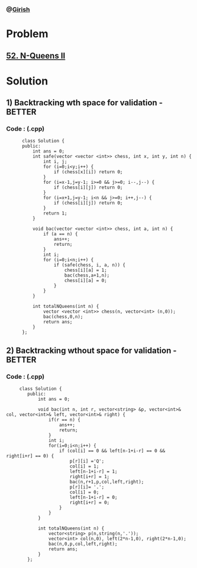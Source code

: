 ### @[Girish](https://www.linkedin.com/in/girish-sudhakar/)

# Problem 

## [52. N-Queens II](https://leetcode.com/problems/n-queens-ii/)


# Solution 

## 1) Backtracking wth space for validation - BETTER

      
      
      
   ### Code : (.cpp)
    
          class Solution {
          public:
              int ans = 0;
              int safe(vector <vector <int>> chess, int x, int y, int n) {
                  int i, j;
                  for (i=0;i<y;i++) {
                      if (chess[x][i]) return 0;
                  }
                  for (i=x-1,j=y-1; i>=0 && j>=0; i--,j--) {
                      if (chess[i][j]) return 0;
                  }
                  for (i=x+1,j=y-1; i<n && j>=0; i++,j--) {
                      if (chess[i][j]) return 0;
                  }
                  return 1;
              }

              void bac(vector <vector <int>> chess, int a, int n) {
                  if (a == n) {
                      ans++;
                      return;
                  }
                  int i;
                  for (i=0;i<n;i++) {
                      if (safe(chess, i, a, n)) {
                          chess[i][a] = 1;
                          bac(chess,a+1,n);
                          chess[i][a] = 0;
                      }
                  }
              }

              int totalNQueens(int n) {
                  vector <vector <int>> chess(n, vector<int> (n,0));
                  bac(chess,0,n);
                  return ans;
              }
          };
          


## 2) Backtracking wthout space for validation - BETTER

      
   
      
   ### Code : (.cpp)
   
         
         class Solution {
            public:
                int ans = 0;

                void bac(int n, int r, vector<string> &p, vector<int>& col, vector<int>& left, vector<int>& right) {
                    if(r == n) {
                        ans++;
                        return;
                    }
                    int i;
                    for(i=0;i<n;i++) {
                        if (col[i] == 0 && left[n-1+i-r] == 0 && right[i+r] == 0) {   
                            p[r][i] ='Q';
                            col[i] = 1;
                            left[n-1+i-r] = 1;
                            right[i+r] = 1;
                            bac(n,r+1,p,col,left,right);
                            p[r][i]= '.';
                            col[i] = 0;
                            left[n-1+i-r] = 0;
                            right[i+r] = 0;
                        }
                    }
                }

                int totalNQueens(int n) {
                    vector<string> p(n,string(n,'.'));
                    vector<int> col(n,0), left(2*n-1,0), right(2*n-1,0); 
                    bac(n,0,p,col,left,right);
                    return ans;
                }
            };

   
